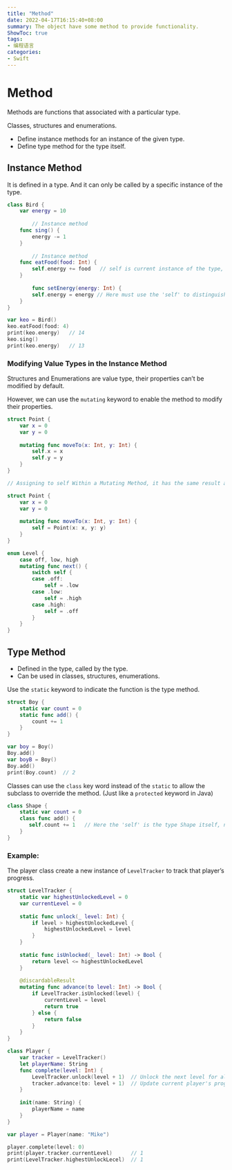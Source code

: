 ```yaml
---
title: "Method"
date: 2022-04-17T16:15:40+08:00
summary: The object have some method to provide functionality.
ShowToc: true
tags:
- 编程语言
categories:
- Swift
---
```

# Method

Methods are functions that associated with a particular type.

Classes, structures and enumerations.

- Define instance methods for an instance of the given type.
- Define type method for the type itself.

## Instance Method

It is defined in a type. And it can only be called by a specific instance of the type.

```swift
class Bird {
    var energy = 10
    
		// Instance method
    func sing() {
        energy -= 1
    }
    
		// Instance method
    func eatFood(food: Int) {
        self.energy += food   // self is current instance of the type, it's the instance who call the current method.
    }
		
		func setEnergy(energy: Int) {
        self.energy = energy // Here must use the 'self' to distinguish the property of the instance and the method's parameter.
    }
}

var keo = Bird()
keo.eatFood(food: 4)
print(keo.energy)   // 14
keo.sing()
print(keo.energy)   // 13
```

### Modifying Value Types in the Instance Method

Structures and Enumerations are value type, their properties can’t be modified by default.

However, we can use the `mutating` keyword to enable the method to modify their properties.

```swift
struct Point {
    var x = 0
    var y = 0
    
    mutating func moveTo(x: Int, y: Int) {
        self.x = x
        self.y = y
    }
}

// Assigning to self Within a Mutating Method, it has the same result as the code above.

struct Point {
    var x = 0
    var y = 0
    
    mutating func moveTo(x: Int, y: Int) {
        self = Point(x: x, y: y)
    }
}

enum Level {
    case off, low, high
    mutating func next() {
        switch self {
        case .off:
            self = .low
        case .low:
            self = .high
        case .high:
            self = .off
        }
    }
}
```

## Type Method

- Defined in the type, called by the type.
- Can be used in classes, structures, enumerations.

Use the `static` keyword to indicate the function is the type method.

```swift
struct Boy {
    static var count = 0
    static func add() {
        count += 1
    }
}

var boy = Boy()
Boy.add()
var boyB = Boy()
Boy.add()
print(Boy.count)  // 2
```

Classes can use the `class` key word instead of the `static` to allow the subclass to override the method. (Just like a `protected` keyword in Java)

```swift
class Shape {
    static var count = 0
    class func add() {
       self.count += 1   // Here the 'self' is the type Shape itself, not a instance of type.
    }
}
```

### Example:

The player class create a new instance of `LevelTracker` to track that player’s progress.

```swift
struct LevelTracker {
    static var highestUnlockedLevel = 0
    var currentLevel = 0
    
    static func unlock(_ level: Int) {
        if level > highestUnlockedLevel {
            highestUnlockedLevel = level
        }
    }
    
    static func isUnlocked(_ level: Int) -> Bool {
        return level <= highestUnlockedLevel
    }
    
    @discardableResult
    mutating func advance(to level: Int) -> Bool {
        if LevelTracker.isUnlocked(level) {
            currentLevel = level
            return true
        } else {
            return false
        }
    }
}

class Player {
    var tracker = LevelTracker()
    let playerName: String
    func complete(level: Int) {
        LevelTracker.unlock(level + 1)  // Unlock the next level for all players.
        tracker.advance(to: level + 1)  // Update current player's progress to next level.
    }
    
    init(name: String) {
        playerName = name
    }
}

var player = Player(name: "Mike")

player.complete(level: 0)
print(player.tracker.currentLevel)      // 1
print(LevelTracker.highestUnlockLecel)  // 1
```